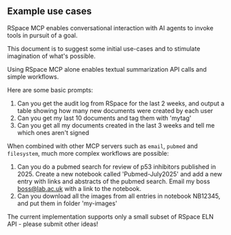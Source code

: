 ## Example use cases

RSpace MCP enables conversational interaction with AI agents to invoke tools in pursuit of a goal.

This document is to suggest some initial use-cases and to stimulate imagination of what's possible. 

Using RSpace MCP alone enables textual summarization API calls and simple workflows.

Here are some basic prompts:

1. Can you get the audit log from RSpace for the last 2 weeks, and output a table showing how many new documents were created by each user
2. Can you get my last 10 documents and tag them with 'mytag'
3. Can you get all my documents created in the last 3 weeks and tell me which ones aren't signed

When combined with other MCP servers such as `email`, `pubmed` and `filesystem`, much more complex workflows are possible: 


1. Can you do a pubmed search for review of p53 inhibitors published in 2025. Create a new notebook called 'Pubmed-July2025' and add a new entry with links and abstracts of the pubmed search. Email my boss boss@lab.ac.uk with a link to the notebook.
2. Can you download all the images  from all entries in  notebook NB12345,  and put them in folder 'my-images'


The current implementation supports only a small subset of RSpace ELN API - please submit other ideas!